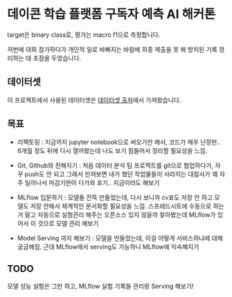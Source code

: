# 데이콘 학습 플랫폼 구독자 예측 AI 해커톤

target은 binary class로, 평가는 macro f1으로 측정합니다.

저번에 대회 참가하다가 개인적 일로 바빠지는 바람에 최종 제출을 못 해 방치된 기록 정리하는 데 초점을 두었습니다.

## 데이터셋

이 프로젝트에서 사용된 데이터셋은 [데이터셋 출처](https://dacon.io/competitions/official/236179/data)에서 가져왔습니다.

## 목표
- 리팩토링 : 지금까지 jupyter notebook으로 써오기만 해서, 코드가 매우 난장판.. 6개월 정도 뒤에 다시 열어봤는데 나도 보기 힘들어서 정리할 필요성을 느낌.

- Git, Github와 친해지기 : 처음 데이터 분석 팀 프로젝트를 git으로 협업하다가, 자꾸 push도 안 되고 그래서 만져보면 내가 했던 작업물들이 사라지는 대참사가 꽤 자주 일어나서 마감기한이 다가와 포기.. 지금이라도 해보기

- MLflow 입문하기 : 모델들 잔뜩 만들었는데, 다시 보니까 cv표도 저장 안 하고 모델도 저장 안해서 체계적인 문서화할 필요성을 느낌.
  스프레드시트에 수동으로 하는 거 말고 자동으로 실험관리 해주는 오픈소스 있지 않을까 찾아봤는데 MLflow가 있어서 이 것으로 모델 관리 해보기

- Model Serving 까지 해보기 : 모델을 만들었는데, 이걸 어떻게 서비스하냐에 대해 궁금해짐. 근데 MLflow에서 serving도 가능하니 MLflow에 익숙해지기

## TODO
모델 성능 실험은 그만 하고, MLflow 실험 기록들 관리랑 Serving 해보기!
